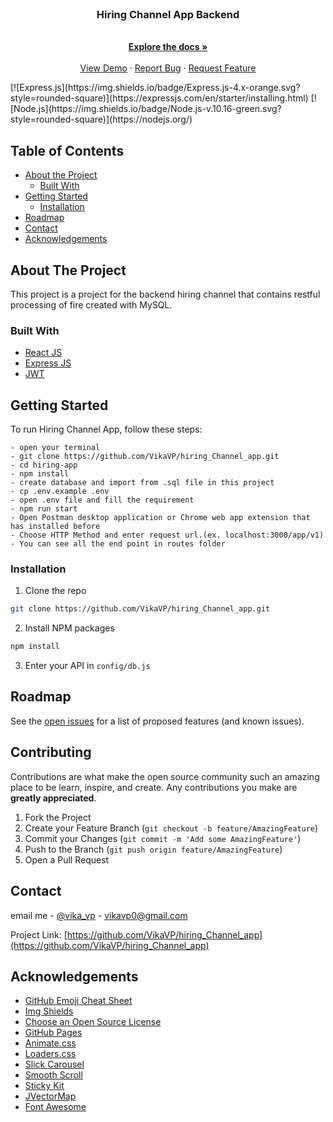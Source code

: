 <!--
*** Thanks for checking out this README Template. If you have a suggestion that would
*** make this better, please fork the repo and create a pull request or simply open
*** an issue with the tag "enhancement".
*** Thanks again! Now go create something AMAZING! :D
-->

<br />
<p align="center">

  <h3 align="center">Hiring Channel App Backend</h3>
  <p align="center">
    <br />
    <a href="https://github.com/VikaVP/hiring_Channel_app"><strong>Explore the docs »</strong></a>
    <br />
    <br />
    <a href="https://github.com/VikaVP/hiring_Channel_app">View Demo</a>
    ·
    <a href="https://github.com/VikaVP/hiring_Channel_app/issues">Report Bug</a>
    ·
    <a href="https://github.com/VikaVP/hiring_Channel_app/issues">Request Feature</a>
  </p>
</p>
[![Express.js](https://img.shields.io/badge/Express.js-4.x-orange.svg?style=rounded-square)](https://expressjs.com/en/starter/installing.html)
[![Node.js](https://img.shields.io/badge/Node.js-v.10.16-green.svg?style=rounded-square)](https://nodejs.org/)
<!-- TABLE OF CONTENTS -->

## Table of Contents

- [About the Project](#about-the-project)
  - [Built With](#built-with)
- [Getting Started](#getting-started)
  - [Installation](#installation)
- [Roadmap](#roadmap)
- [Contact](#contact)
- [Acknowledgements](#acknowledgements)

<!-- ABOUT THE PROJECT -->

## About The Project

This project is a project for the backend hiring channel that contains restful processing of fire created with MySQL.

### Built With

- [React JS](https://reactjs.org/docs/getting-started.html)
- [Express JS](https://expressjs.com/)
- [JWT](https://jwt.io/)

<!-- GETTING STARTED -->

## Getting Started

To run Hiring Channel App, follow these steps:

```
- open your terminal
- git clone https://github.com/VikaVP/hiring_Channel_app.git
- cd hiring-app
- npm install
- create database and import from .sql file in this project
- cp .env.example .env
- open .env file and fill the requirement
- npm run start
- Open Postman desktop application or Chrome web app extension that has installed before
- Choose HTTP Method and enter request url.(ex. localhost:3000/app/v1)
- You can see all the end point in routes folder
```

### Installation

1. Clone the repo

```sh
git clone https://github.com/VikaVP/hiring_Channel_app.git
```

2. Install NPM packages

```sh
npm install
```

3. Enter your API in `config/db.js`

<!-- ROADMAP -->

## Roadmap

See the [open issues](https://github.com/VikaVP/hiring_Channel_app/issues) for a list of proposed features (and known issues).

<!-- CONTRIBUTING -->

## Contributing

Contributions are what make the open source community such an amazing place to be learn, inspire, and create. Any contributions you make are **greatly appreciated**.

1. Fork the Project
2. Create your Feature Branch (`git checkout -b feature/AmazingFeature`)
3. Commit your Changes (`git commit -m 'Add some AmazingFeature'`)
4. Push to the Branch (`git push origin feature/AmazingFeature`)
5. Open a Pull Request

<!-- CONTACT -->

## Contact

email me - [@vika_vp](vikavp0@gmail.com) - vikavp0@gmail.com

Project Link: [https://github.com/VikaVP/hiring_Channel_app](https://github.com/VikaVP/hiring_Channel_app)

<!-- ACKNOWLEDGEMENTS -->

## Acknowledgements

- [GitHub Emoji Cheat Sheet](https://www.webpagefx.com/tools/emoji-cheat-sheet)
- [Img Shields](https://shields.io)
- [Choose an Open Source License](https://choosealicense.com)
- [GitHub Pages](https://pages.github.com)
- [Animate.css](https://daneden.github.io/animate.css)
- [Loaders.css](https://connoratherton.com/loaders)
- [Slick Carousel](https://kenwheeler.github.io/slick)
- [Smooth Scroll](https://github.com/cferdinandi/smooth-scroll)
- [Sticky Kit](http://leafo.net/sticky-kit)
- [JVectorMap](http://jvectormap.com)
- [Font Awesome](https://fontawesome.com)
